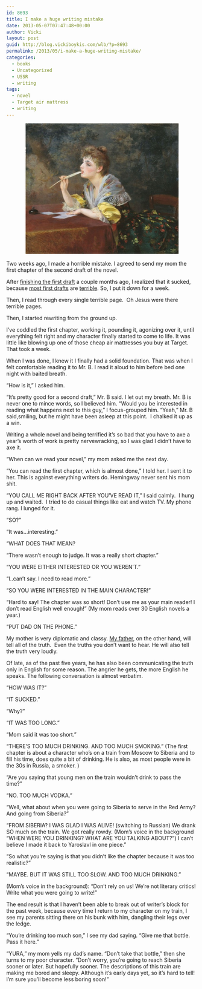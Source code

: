 ```yaml
---
id: 8693
title: I make a huge writing mistake
date: 2013-05-07T07:47:48+00:00
author: Vicki
layout: post
guid: http://blog.vickiboykis.com/wlb/?p=8693
permalink: /2013/05/i-make-a-huge-writing-mistake/
categories:
  - books
  - Uncategorized
  - USSR
  - writing
tags:
  - novel
  - Target air mattress
  - writing
---
```

<p style="text-align: center;">
   <a href="https://raw.githubusercontent.com/veekaybee/wlb/gh-pages/assets/images/2013/05/2c5a436e0d3f.jpg"><img class="aligncenter  wp-image-8695" alt="2c5a436e0d3f" src="https://raw.githubusercontent.com/veekaybee/wlb/gh-pages/assets/images/2013/05/2c5a436e0d3f-580x493.jpg" width="406" height="345" /></a>
</p>

Two weeks ago, I made a horrible mistake. I agreed to send my mom the first chapter of the second draft of the novel.

<!--more-->

After <a href="http://blog.vickiboykis.com/wlb/2013/03/boom/" target="_blank">finishing the first draft</a> a couple months ago, I realized that it sucked, because <a href="http://blog.vickiboykis.com/wlb/2010/02/im-going-to-fire-my-editor/" target="_blank">most first drafts</a> are <a href="http://blog.vickiboykis.com/wlb/2012/04/how-writers-lie-or-eel-hunting/" target="_blank">terrible</a>. So, I put it down for a week.

Then, I read through every single terrible page.  Oh Jesus were there terrible pages.

Then, I started rewriting from the ground up.

I&#8217;ve coddled the first chapter, working it, pounding it, agonizing over it, until everything felt right and my character finally started to come to life. It was little like blowing up one of those cheap air mattresses you buy at Target. That took a week.

When I was done, I knew it I finally had a solid foundation. That was when I felt comfortable reading it to Mr. B. I read it aloud to him before bed one night with baited breath.

&#8220;How is it,&#8221; I asked him.

&#8220;It&#8217;s pretty good for a second draft,&#8221; Mr. B said. I let out my breath. Mr. B is never one to mince words, so I believed him. &#8220;Would you be interested in reading what happens next to this guy,&#8221; I focus-grouped him. &#8220;Yeah,&#8221; Mr. B said,smiling, but he might have been asleep at this point.  I chalked it up as a win.

Writing a whole novel and being terrified it&#8217;s so bad that you have to axe a year&#8217;s worth of work is pretty nervewracking, so I was glad I didn&#8217;t have to axe it.

&#8220;When can we read your novel,&#8221; my mom asked me the next day.

&#8220;You can read the first chapter, which is almost done,&#8221; I told her. I sent it to her. This is against everything writers do. Hemingway never sent his mom shit.

&#8220;YOU CALL ME RIGHT BACK AFTER YOU&#8217;VE READ IT,&#8221; I said calmly.  I hung up and waited.  I tried to do casual things like eat and watch TV. My phone rang. I lunged for it.

&#8220;SO?&#8221;

&#8220;It was&#8230;interesting.&#8221;

&#8220;WHAT DOES THAT MEAN?

&#8220;There wasn&#8217;t enough to judge. It was a really short chapter.&#8221;

&#8220;YOU WERE EITHER INTERESTED OR YOU WEREN&#8217;T.&#8221;

&#8220;I..can&#8217;t say. I need to read more.&#8221;

&#8220;SO YOU WERE INTERESTED IN THE MAIN CHARACTER!&#8221;

&#8220;Hard to say! The chapter was so short! Don&#8217;t use me as your main reader! I don&#8217;t read English well enough!&#8221; (My mom reads over 30 English novels a year.)

&#8220;PUT DAD ON THE PHONE.&#8221;

My mother is very diplomatic and classy. <a href="http://blog.vickiboykis.com/wlb/2011/07/russian-medical-advice-part-two/" target="_blank">My father</a>, on the other hand, will tell all of the truth.  Even the truths you don&#8217;t want to hear. He will also tell the truth very loudly.

Of late, as of the past five years, he has also been communicating the truth only in English for some reason. The angrier he gets, the more English he speaks. The following conversation is almost verbatim.

&#8220;HOW WAS IT?&#8221;

&#8220;IT SUCKED.&#8221;

&#8220;Why?&#8221;

&#8220;IT WAS TOO LONG.&#8221;

&#8220;Mom said it was too short.&#8221;

&#8220;THERE&#8217;S TOO MUCH DRINKING. AND TOO MUCH SMOKING.&#8221; (The first chapter is about a character who&#8217;s on a train from Moscow to Siberia and to fill his time, does quite a bit of drinking. He is also, as most people were in the 30s in Russia, a smoker. )

&#8220;Are you saying that young men on the train wouldn&#8217;t drink to pass the time?&#8221;

&#8220;NO. TOO MUCH VODKA.&#8221;

&#8220;Well, what about when you were going to Siberia to serve in the Red Army? And going from Siberia?&#8221;

&#8220;FROM SIBERIA? I WAS GLAD I WAS ALIVE! (switching to Russian) We drank SO much on the train. We got really rowdy. (Mom&#8217;s voice in the background &#8220;WHEN WERE YOU DRINKING? WHAT ARE YOU TALKING ABOUT?&#8221;) I can&#8217;t believe I made it back to Yaroslavl in one piece.&#8221;

&#8220;So what you&#8217;re saying is that you didn&#8217;t like the chapter because it was too realistic?&#8221;

&#8220;MAYBE. BUT IT WAS STILL TOO SLOW. AND TOO MUCH DRINKING.&#8221;

(Mom&#8217;s voice in the background): &#8220;Don&#8217;t rely on us! We&#8217;re not literary critics! Write what you were going to write!&#8221;

The end result is that I haven&#8217;t been able to break out of writer&#8217;s block for the past week, because every time I return to my character on my train, I see my parents sitting there on his bunk with him, dangling their legs over the ledge.

&#8220;You&#8217;re drinking too much son,&#8221; I see my dad saying. &#8220;Give me that bottle. Pass it here.&#8221;

&#8220;YURA,&#8221; my mom yells my dad&#8217;s name. &#8220;Don&#8217;t take that bottle,&#8221; then she turns to my poor character. &#8220;Don&#8217;t worry, you&#8217;re going to reach Siberia sooner or later. But hopefully sooner. The descriptions of this train are making me bored and sleepy. Although it&#8217;s early days yet, so it&#8217;s hard to tell! I&#8217;m sure you&#8217;ll become less boring soon!&#8221;

&nbsp;

&nbsp;
